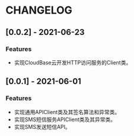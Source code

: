 # CHANGELOG

## [0.0.2] - 2021-06-23 

### Features

- 实现CloudBase云开发HTTP访问服务的Client类。


## [0.0.1] - 2021-06-01

### Features

- 实现通用APIClient类及其签名算法和异常类。
- 实现SMS短信服务APIClient类及其异常类。
- 实现SMS发送短信API。